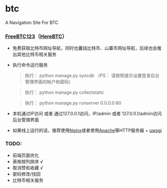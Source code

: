 btc
===

A Navigation Site For BTC

### [FreeBTC123](http://freebtc123.com/)（[HereBTC](http://herebtc.com/)）

* 免费获取比特币网址导航，同时也囊括比特币、山寨币网址导航，后续也会推出其他比特币相关服务
* 执行命令运行服务

  >执行： python manage.py syncdb （PS： 请按照提示设置登录后台管理界面的帐户和密码）

  >执行： python manage.py collectstatic

  >执行： python manage.py runserver 0.0.0.0:80

* 本机通过IP访问 或者 通过127.0.0.1访问，IP/admin 或者 127.0.0.1/admin访问后台管理界面
* 如果线上运行的话，推荐使用[Nginx](http://nginx.org/)或者使用[Apache](http://httpd.apache.org/)等HTTP服务器 + [uwsgi](https://uwsgi.readthedocs.org/en/latest/tutorials/Django_and_nginx.html)

### TODO:

* 前端页面优化
* 表格按列排序        √
* 取消赞和收藏        √
* 密码修改/找回
* 比特币相关服务
